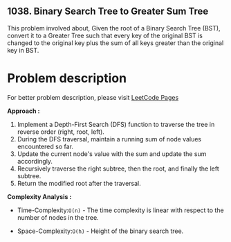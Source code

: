 ## 1038. Binary Search Tree to Greater Sum Tree

This problem involved about, Given the root of a Binary Search Tree (BST), convert it to a Greater Tree such that every key of the original BST is changed to the original key plus the sum of all keys greater than the original key in BST.

# Problem description

For better problem description, please visit [LeetCode Pages](https://leetcode.com/problems/binary-search-tree-to-greater-sum-tree/description/)

**Approach :**<br/>

1. Implement a Depth-First Search (DFS) function to traverse the tree in reverse order (right, root, left).
2. During the DFS traversal, maintain a running sum of node values encountered so far.
3. Update the current node's value with the sum and update the sum accordingly.
4. Recursively traverse the right subtree, then the root, and finally the left subtree.
5. Return the modified root after the traversal.

**Complexity Analysis :**<br/>

-   Time-Complexity:`O(n)` - The time complexity is linear with respect to the number of nodes in the tree.

-   Space-Complexity:`O(h)` - Height of the binary search tree.
